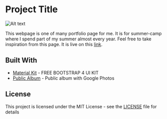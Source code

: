 # Project Title

![Alt text](assets/img/github.png "Opal Camp")

This webpage is one of many portfolio page for me. It is for summer-camp where I spend part of my summer almost every year. Feel free to take inspiration from this page. It is live on this [link](http://opalcamp.sk/).

## Built With

* [Material Kit](https://www.creative-tim.com/product/material-kit) - FREE BOOTSTRAP 4 UI KIT
* [Public Album](https://www.publicalbum.org/blog/embedding-google-photos-albums) - Public album with Google Photos

## License

This project is licensed under the MIT License - see the [LICENSE](https://github.com/kubekbreha/OpalCamp/blob/master/LICENCE) file for details
